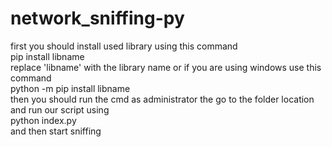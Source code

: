 # network_sniffing-py
first you should install used library using this command <br>
pip install libname<br>
replace 'libname' with the library name 
or if you are using windows use this command <br>
python -m pip install libname<br>
then you should run the cmd as administrator 
the go to the folder location and run our script using <br>
python index.py<br>
and then start sniffing 

